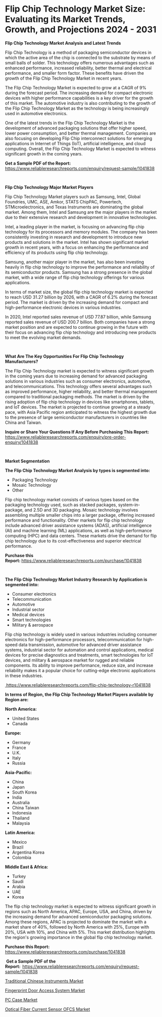 <p><h1>Flip Chip Technology Market Size: Evaluating its Market Trends, Growth, and Projections 2024 - 2031</h1></p><p><strong>Flip Chip Technology Market Analysis and Latest Trends</strong></p>
<p><p>Flip Chip Technology is a method of packaging semiconductor devices in which the active area of the chip is connected to the substrate by means of small balls of solder. This technology offers numerous advantages such as enhanced performance, increased reliability, better thermal and electrical performance, and smaller form factor. These benefits have driven the growth of the Flip Chip Technology Market in recent years.</p><p>The Flip Chip Technology Market is expected to grow at a CAGR of 9% during the forecast period. The increasing demand for compact electronic devices with higher performance capabilities is a key driver for the growth of this market. The automotive industry is also contributing to the growth of the Flip Chip Technology Market as the technology is being increasingly used in automotive electronics.</p><p>One of the latest trends in the Flip Chip Technology Market is the development of advanced packaging solutions that offer higher speed, lower power consumption, and better thermal management. Companies are also focusing on developing Flip Chip interconnect solutions for emerging applications in Internet of Things (IoT), artificial intelligence, and cloud computing. Overall, the Flip Chip Technology Market is expected to witness significant growth in the coming years.</p></p>
<p><strong>Get a Sample PDF of the Report:&nbsp;</strong> <a href="https://www.reliableresearchreports.com/enquiry/request-sample/1041838">https://www.reliableresearchreports.com/enquiry/request-sample/1041838</a></p>
<p>&nbsp;</p>
<p><strong>Flip Chip Technology Major Market Players</strong></p>
<p><p>Flip Chip Technology Market players such as Samsung, Intel, Global Foundries, UMC, ASE, Amkor, STATS ChipPAC, Powertech, STMicroelectronics, and Texas Instruments are dominating the global market. Among them, Intel and Samsung are the major players in the market due to their extensive research and development in innovative technologies.</p><p>Intel, a leading player in the market, is focusing on advancing flip chip technology for its processors and memory modules. The company has been consistently investing in research and development to introduce new products and solutions in the market. Intel has shown significant market growth in recent years, with a focus on enhancing the performance and efficiency of its products using flip chip technology.</p><p>Samsung, another major player in the market, has also been investing heavily in flip chip technology to improve the performance and reliability of its semiconductor products. Samsung has a strong presence in the global market, with a wide range of flip chip technology offerings for various applications.</p><p>In terms of market size, the global flip chip technology market is expected to reach USD 31.27 billion by 2026, with a CAGR of 6.2% during the forecast period. The market is driven by the increasing demand for compact and high-performance electronic devices in various industries.</p><p>In 2020, Intel reported sales revenue of USD 77.87 billion, while Samsung reported sales revenue of USD 200.7 billion. Both companies have a strong market position and are expected to continue growing in the future with their focus on advancing flip chip technology and introducing new products to meet the evolving market demands.</p></p>
<p>&nbsp;</p>
<p><strong>What Are The Key Opportunities For Flip Chip Technology Manufacturers?</strong></p>
<p><p>The Flip Chip Technology market is expected to witness significant growth in the coming years due to increasing demand for advanced packaging solutions in various industries such as consumer electronics, automotive, and telecommunications. This technology offers several advantages such as improved performance, higher reliability, and better thermal management compared to traditional packaging methods. The market is driven by the rising adoption of flip chip technology in devices like smartphones, tablets, and IoT devices. The market is projected to continue growing at a steady pace, with Asia Pacific region anticipated to witness the highest growth due to the presence of large semiconductor manufacturers in countries like China and Taiwan.</p></p>
<p><strong>Inquire or Share Your Questions If Any Before Purchasing This Report:</strong> <a href="https://www.reliableresearchreports.com/enquiry/pre-order-enquiry/1041838">https://www.reliableresearchreports.com/enquiry/pre-order-enquiry/1041838</a></p>
<p>&nbsp;</p>
<p><strong>Market Segmentation</strong></p>
<p><strong>The Flip Chip Technology Market Analysis by types is segmented into:</strong></p>
<p><ul><li>Packaging Technology</li><li>Mosaic Technology</li><li>Other</li></ul></p>
<p><p>Flip chip technology market consists of various types based on the packaging technology used, such as stacked packages, system-in-package, and 2.5D and 3D packaging. Mosaic technology involves assembling multiple smaller chips into a larger package, offering increased performance and functionality. Other markets for flip chip technology include advanced driver assistance systems (ADAS), artificial intelligence (AI) and machine learning (ML) applications, as well as high-performance computing (HPC) and data centers. These markets drive the demand for flip chip technology due to its cost-effectiveness and superior electrical performance.</p></p>
<p><strong>Purchase this Report:&nbsp;</strong><a href="https://www.reliableresearchreports.com/purchase/1041838">https://www.reliableresearchreports.com/purchase/1041838</a></p>
<p>&nbsp;</p>
<p><strong>The Flip Chip Technology Market Industry Research by Application is segmented into:</strong></p>
<p><ul><li>Consumer electronics</li><li>Telecommunication</li><li>Automotive</li><li>Industrial sector</li><li>Medical devices</li><li>Smart technologies</li><li>Military & aerospace</li></ul></p>
<p><p>Flip chip technology is widely used in various industries including consumer electronics for high-performance processors, telecommunication for high-speed data transmission, automotive for advanced driver assistance systems, industrial sector for automation and control applications, medical devices for precise diagnostics and treatments, smart technologies for IoT devices, and military & aerospace market for rugged and reliable components. Its ability to improve performance, reduce size, and increase reliability makes it a popular choice for cutting-edge electronic applications in these industries.</p></p>
<p><a href="https://www.reliableresearchreports.com/flip-chip-technology-r1041838">&nbsp;https://www.reliableresearchreports.com/flip-chip-technology-r1041838</a></p>
<p><strong>In terms of Region, the Flip Chip Technology Market Players available by Region are:</strong></p>
<p>
    <p> <strong> North America: </strong>
        <ul>
            <li>United States</li>
            <li>Canada</li>
        </ul>
        </p> 
    <p> <strong> Europe: </strong>
        <ul>
            <li>Germany</li>
            <li>France</li>
            <li>U.K.</li>
            <li>Italy</li>
            <li>Russia</li>
        </ul>
        </p> 
    <p> <strong> Asia-Pacific: </strong>
        <ul>
            <li>China</li>
            <li>Japan</li>
            <li>South Korea</li>
            <li>India</li>
            <li>Australia</li>
            <li>China Taiwan</li>
            <li>Indonesia</li>
            <li>Thailand</li>
            <li>Malaysia</li>
        </ul>
        </p> 
    <p> <strong> Latin America: </strong>
        <ul>
            <li>Mexico</li>
            <li>Brazil</li>
            <li>Argentina Korea</li>
            <li>Colombia</li>
        </ul>
        </p> 
    <p> <strong> Middle East & Africa: </strong>
        <ul>
            <li>Turkey</li>
            <li>Saudi</li>
            <li>Arabia</li>
            <li>UAE</li>
            <li>Korea</li>
        </ul>
    </p>
    </p>
<p><p>The flip chip technology market is expected to witness significant growth in regions such as North America, APAC, Europe, USA, and China, driven by the increasing demand for advanced semiconductor packaging solutions. Among these regions, APAC is projected to dominate the market with a market share of 40%, followed by North America with 25%, Europe with 20%, USA with 10%, and China with 5%. This market distribution highlights the region's growing importance in the global flip chip technology market.</p></p>
<p><strong>Purchase this Report: </strong><a href="https://www.reliableresearchreports.com/purchase/1041838">https://www.reliableresearchreports.com/purchase/1041838</a></p>
<p>&nbsp;<strong>Get a Sample PDF of the Report:&nbsp;&nbsp;</strong><a href="https://www.reliableresearchreports.com/enquiry/request-sample/1041838">https://www.reliableresearchreports.com/enquiry/request-sample/1041838</a></p>
<p><strong></strong></p>
<p><p><a href="https://github.com/elizabethdagraca/Market-Research-Report-List-4/blob/main/traditional-chinese-instruments-market.md">Traditional Chinese Instruments Market</a></p><p><a href="https://medium.com/@dereodrews76856/fingerprint-door-access-system-market-trends-focusing-on-fingerprint-door-access-system-market-51f25097b6b7">Fingerprint Door Access System Market</a></p><p><a href="https://github.com/santosh758595/Market-Research-Report-List-5/blob/main/pc-case-market.md">PC Case Market</a></p><p><a href="https://medium.com/@colin.burgess8756/global-optical-fiber-current-sensor-ofcs-market-by-product-type-by-application-by-region-and-881019574eae">Optical Fiber Current Sensor OFCS Market</a></p></p>